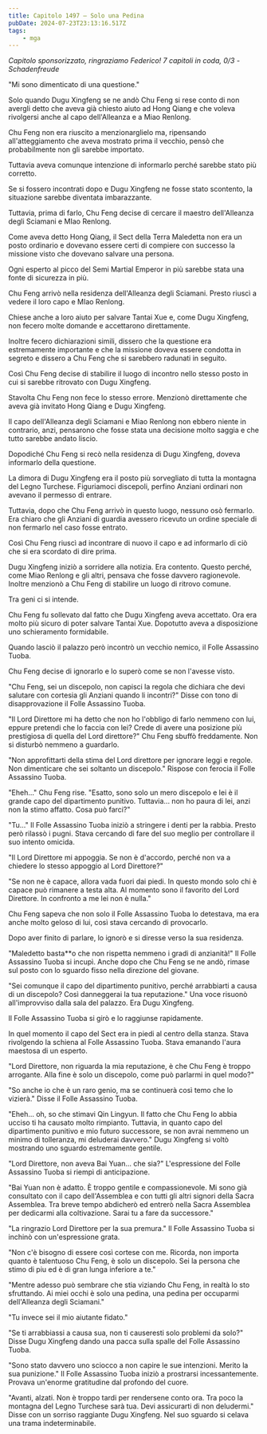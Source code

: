 ```yaml
---
title: Capitolo 1497 – Solo una Pedina
pubDate: 2024-07-23T23:13:16.517Z
tags:
    - mga
---
```



<em>Capitolo sponsorizzato, ringraziamo Federico!
7 capitoli in coda, 0/3
-Schadenfreude</em>


"Mi sono dimenticato di una questione."


Solo quando Dugu Xingfeng se ne andò Chu Feng si rese conto di non avergli detto che aveva già chiesto aiuto ad Hong Qiang e che voleva rivolgersi anche al capo dell'Alleanza e a Miao Renlong.


Chu Feng non era riuscito a menzionarglielo ma, ripensando all'atteggiamento che aveva mostrato prima il vecchio, pensò che probabilmente non gli sarebbe importato.


Tuttavia aveva comunque intenzione di informarlo perché sarebbe stato più corretto.


Se si fossero incontrati dopo e Dugu Xingfeng ne fosse stato scontento, la situazione sarebbe diventata imbarazzante.


Tuttavia, prima di farlo, Chu Feng decise di cercare il maestro dell'Alleanza degli Sciamani e MIao Renlong.


Come aveva detto Hong Qiang, il Sect della Terra Maledetta non era un posto ordinario e dovevano essere certi di compiere con successo la missione visto che dovevano salvare una persona.


Ogni esperto al picco del Semi Martial Emperor in più sarebbe stata una fonte di sicurezza in più.


Chu Feng arrivò nella residenza dell'Alleanza degli Sciamani. Presto riuscì a vedere il loro capo e MIao Renlong.


Chiese anche a loro aiuto per salvare Tantai Xue e, come Dugu Xingfeng, non fecero molte domande e accettarono direttamente.


Inoltre fecero dichiarazioni simili, dissero che la questione era estremamente importante e che la missione doveva essere condotta in segreto e dissero a Chu Feng che si sarebbero radunati in seguito.


Così Chu Feng decise di stabilire il luogo di incontro nello stesso posto in cui si sarebbe ritrovato con Dugu Xingfeng.


Stavolta Chu Feng non fece lo stesso errore. Menzionò direttamente che aveva già invitato Hong Qiang e Dugu Xingfeng.


Il capo dell'Alleanza degli Sciamani e Miao Renlong non ebbero niente in contrario, anzi, pensarono che fosse stata una decisione molto saggia e che tutto sarebbe andato liscio.


Dopodiché Chu Feng si recò nella residenza di Dugu Xingfeng, doveva informarlo della questione.


La dimora di Dugu Xingfeng era il posto più sorvegliato di tutta la montagna del Legno Turchese. Figuriamoci discepoli, perfino Anziani ordinari non avevano il permesso di entrare.


Tuttavia, dopo che Chu Feng arrivò in questo luogo, nessuno osò fermarlo. Era chiaro che gli Anziani di guardia avessero ricevuto un ordine speciale di non fermarlo nel caso fosse entrato.


Così Chu Feng riuscì ad incontrare di nuovo il capo e ad informarlo di ciò che si era scordato di dire prima.


Dugu Xingfeng iniziò a sorridere alla notizia. Era contento. Questo perché, come Miao Renlong e gli altri, pensava che fosse davvero ragionevole. Inoltre menzionò a Chu Feng di stabilire un luogo di ritrovo comune.


Tra geni ci si intende.


Chu Feng fu sollevato dal fatto che Dugu Xingfeng aveva accettato. Ora era molto più sicuro di poter salvare Tantai Xue. Dopotutto aveva a disposizione uno schieramento formidabile.


Quando lasciò il palazzo però incontrò un vecchio nemico, il Folle Assassino Tuoba.


Chu Feng decise di ignorarlo e lo superò come se non l'avesse visto.


"Chu Feng, sei un discepolo, non capisci la regola che dichiara che devi salutare con cortesia gli Anziani quando li incontri?" Disse con tono di disapprovazione il Folle Assassino Tuoba.


"Il Lord Direttore mi ha detto che non ho l'obbligo di farlo nemmeno con lui, eppure pretendi che lo faccia con lei? Crede di avere una posizione più prestigiosa di quella del Lord direttore?" Chu Feng sbuffò freddamente. Non si disturbò nemmeno a guardarlo.


"Non approfittarti della stima del Lord direttore per ignorare leggi e regole. Non dimenticare che sei soltanto un discepolo." Rispose con ferocia il Folle Assassino Tuoba.


"Eheh..." Chu Feng rise. "Esatto, sono solo un mero discepolo e lei è il grande capo del dipartimento punitivo. Tuttavia... non ho paura di lei, anzi non la stimo affatto. Cosa può farci?"


"Tu..." Il Folle Assassino Tuoba iniziò a stringere i denti per la rabbia. Presto però rilassò i pugni. Stava cercando di fare del suo meglio per controllare il suo intento omicida.


"Il Lord Direttore mi appoggia. Se non è d'accordo, perché non va a chiedere lo stesso appoggio al Lord Direttore?"


"Se non ne è capace, allora vada fuori dai piedi. In questo mondo solo chi è capace può rimanere a testa alta. Al momento sono il favorito del Lord Direttore. In confronto a me lei non è nulla."


Chu Feng sapeva che non solo il Folle Assassino Tuoba lo detestava, ma era anche molto geloso di lui, così stava cercando di provocarlo.


Dopo aver finito di parlare, lo ignorò e si diresse verso la sua residenza.


"Maledetto basta**o che non rispetta nemmeno i gradi di anzianità!" Il Folle Assassino Tuoba si incupì. Anche dopo che Chu Feng se ne andò, rimase sul posto con lo sguardo fisso nella direzione del giovane.


"Sei comunque il capo del dipartimento punitivo, perché arrabbiarti a causa di un discepolo? Così danneggerai la tua reputazione." Una voce risuonò all'improvviso dalla sala del palazzo. Era Dugu Xingfeng.


Il Folle Assassino Tuoba si girò e lo raggiunse rapidamente.


In quel momento il capo del Sect era in piedi al centro della stanza. Stava rivolgendo la schiena al Folle Assassino Tuoba. Stava emanando l'aura maestosa di un esperto.


"Lord Direttore, non riguarda la mia reputazione, è che Chu Feng è troppo arrogante. Alla fine è solo un discepolo, come può parlarmi in quel modo?"


"So anche io che è un raro genio, ma se continuerà così temo che lo vizierà." Disse il Folle Assassino Tuoba.


"Eheh... oh, so che stimavi Qin Lingyun. Il fatto che Chu Feng lo abbia ucciso ti ha causato molto rimpianto. Tuttavia, in quanto capo del dipartimento punitivo e mio futuro successore, se non avrai nemmeno un minimo di tolleranza, mi deluderai davvero." Dugu Xingfeng si voltò mostrando uno sguardo estremamente gentile.


"Lord Direttore, non aveva Bai Yuan... che sia?" L'espressione del Folle Assassino Tuoba si riempì di anticipazione.


"Bai Yuan non è adatto. È troppo gentile e compassionevole. Mi sono già consultato con il capo dell'Assemblea e con tutti gli altri signori della Sacra Assemblea. Tra breve tempo abdicherò ed entrerò nella Sacra Assemblea per dedicarmi alla coltivazione. Sarai tu a fare da successore."


"La ringrazio Lord Direttore per la sua premura." Il Folle Assassino Tuoba si inchinò con un'espressione grata.


"Non c'è bisogno di essere così cortese con me. Ricorda, non importa quanto è talentuoso Chu Feng, è solo un discepolo. Sei la persona che stimo di piu ed è di gran lunga inferiore a te."


"Mentre adesso può sembrare che stia viziando Chu Feng, in realtà lo sto sfruttando. Ai miei occhi è solo una pedina, una pedina per occuparmi dell'Alleanza degli Sciamani."


"Tu invece sei il mio aiutante fidato."


"Se ti arrabbiassi a causa sua, non ti causeresti solo problemi da solo?" Disse Dugu Xingfeng dando una pacca sulla spalle del Folle Assassino Tuoba.


"Sono stato davvero uno sciocco a non capire le sue intenzioni. Merito la sua punizione." Il Folle Assassino Tuoba iniziò a prostrarsi incessantemente. Provava un'enorme gratitudine dal profondo del cuore.


"Avanti, alzati. Non è troppo tardi per rendersene conto ora. Tra poco la montagna del Legno Turchese sarà tua. Devi assicurarti di non deludermi." Disse con un sorriso raggiante Dugu Xingfeng. Nel suo sguardo si celava una trama indeterminabile.
                                


                                




